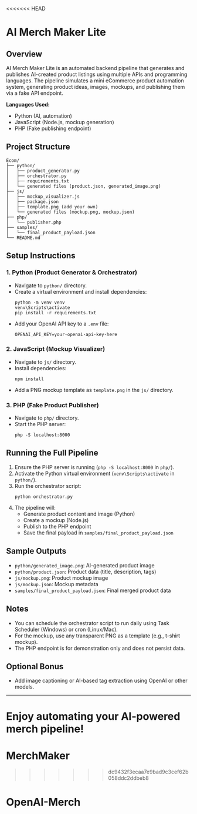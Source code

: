 <<<<<<< HEAD
# AI Merch Maker Lite

## Overview
AI Merch Maker Lite is an automated backend pipeline that generates and publishes AI-created product listings using multiple APIs and programming languages. The pipeline simulates a mini eCommerce product automation system, generating product ideas, images, mockups, and publishing them via a fake API endpoint.

**Languages Used:**
- Python (AI, automation)
- JavaScript (Node.js, mockup generation)
- PHP (Fake publishing endpoint)

## Project Structure
```
Ecom/
├── python/
│   ├── product_generator.py
│   ├── orchestrator.py
│   ├── requirements.txt
│   └── generated files (product.json, generated_image.png)
├── js/
│   ├── mockup_visualizer.js
│   ├── package.json
│   ├── template.png (add your own)
│   └── generated files (mockup.png, mockup.json)
├── php/
│   └── publisher.php
├── samples/
│   └── final_product_payload.json
└── README.md
```

## Setup Instructions

### 1. Python (Product Generator & Orchestrator)
- Navigate to `python/` directory.
- Create a virtual environment and install dependencies:
  ```
  python -m venv venv
  venv\Scripts\activate
  pip install -r requirements.txt
  ```
- Add your OpenAI API key to a `.env` file:
  ```
  OPENAI_API_KEY=your-openai-api-key-here
  ```

### 2. JavaScript (Mockup Visualizer)
- Navigate to `js/` directory.
- Install dependencies:
  ```
  npm install
  ```
- Add a PNG mockup template as `template.png` in the `js/` directory.

### 3. PHP (Fake Product Publisher)
- Navigate to `php/` directory.
- Start the PHP server:
  ```
  php -S localhost:8000
  ```

## Running the Full Pipeline
1. Ensure the PHP server is running (`php -S localhost:8000` in `php/`).
2. Activate the Python virtual environment (`venv\Scripts\activate` in `python/`).
3. Run the orchestrator script:
   ```
   python orchestrator.py
   ```
4. The pipeline will:
   - Generate product content and image (Python)
   - Create a mockup (Node.js)
   - Publish to the PHP endpoint
   - Save the final payload in `samples/final_product_payload.json`

## Sample Outputs
- `python/generated_image.png`: AI-generated product image
- `python/product.json`: Product data (title, description, tags)
- `js/mockup.png`: Product mockup image
- `js/mockup.json`: Mockup metadata
- `samples/final_product_payload.json`: Final merged product data

## Notes
- You can schedule the orchestrator script to run daily using Task Scheduler (Windows) or cron (Linux/Mac).
- For the mockup, use any transparent PNG as a template (e.g., t-shirt mockup).
- The PHP endpoint is for demonstration only and does not persist data.

## Optional Bonus
- Add image captioning or AI-based tag extraction using OpenAI or other models.

---

**Enjoy automating your AI-powered merch pipeline!** 
=======
# MerchMaker
>>>>>>> dc9432f3ecaa7e9bad9c3cef62b058ddc2ddbeb8

# OpenAI-Merch